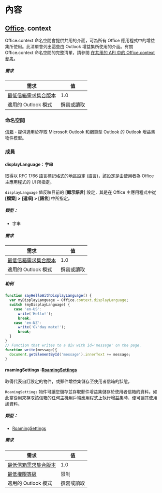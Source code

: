 

# <a name="context"></a>內容

## [Office](Office.md). context

Office.context 命名空間會提供共用的介面，可為所有 Office 應用程式中的增益集所使用。此清單會列出這些由 Outlook 增益集所使用的介面。有關 Office.context 命名空間的完整清單，請參閱 [在共用的 API 中的 Office.context 參考](../../shared/office.context.md)。


##### <a name="requirements"></a>需求

|需求| 值|
|---|---|
|[最低信箱需求集合版本](../tutorial-api-requirement-sets.md)| 1.0|
|適用的 Outlook 模式| 撰寫或讀取|

### <a name="namespaces"></a>命名空間

[信箱](Office.context.mailbox.md) - 提供適用於存取 Microsoft Outlook 和網頁型 Outlook 的 Outlook 增益集物件模型。

### <a name="members"></a>成員

####  <a name="displaylanguage-:string"></a>displayLanguage：字串

取得以 RFC 1766 語言標記格式的地區設定 (語言)，該設定是由使用者為 Office 主應用程式的 UI 所指定。

`displayLanguage` 值反映目前的 **[顯示語言]** 設定，其是在 Office 主應用程式中從 **[檔案] > [選項] > [語言]** 中所指定。

##### <a name="type:"></a>類型：

*   字串

##### <a name="requirements"></a>需求

|需求| 值|
|---|---|
|[最低信箱需求集合版本](../tutorial-api-requirement-sets.md)| 1.0|
|適用的 Outlook 模式| 撰寫或讀取|

##### <a name="example"></a>範例

```js
function sayHelloWithDisplayLanguage() {
  var myDisplayLanguage = Office.context.displayLanguage;
  switch (myDisplayLanguage) {
    case 'en-US':
      write('Hello!');
      break;
    case 'en-NZ':
      write('G\'day mate!');
      break;
  }
}
// Function that writes to a div with id='message' on the page.
function write(message){
  document.getElementById('message').innerText += message;
}
```

####  <a name="roamingsettings-:[roamingsettings](roamingsettings.md)"></a>roamingSettings :[RoamingSettings](RoamingSettings.md)

取得代表自訂設定的物件，或郵件增益集儲存至使用者信箱的狀態。

`RoamingSettings` 物件可讓您儲存並存取郵件增益集儲存於使用者信箱的資料，如此當從用來存取該信箱的任何主機用戶端應用程式上執行增益集時，便可讓其使用該資料。

##### <a name="type:"></a>類型：

*   [RoamingSettings](RoamingSettings.md)

##### <a name="requirements"></a>需求

|需求| 值|
|---|---|
|[最低信箱需求集合版本](../tutorial-api-requirement-sets.md)| 1.0|
|[最低權限等級](../../../docs/outlook/understanding-outlook-add-in-permissions.md)| 限制|
|適用的 Outlook 模式| 撰寫或讀取|

